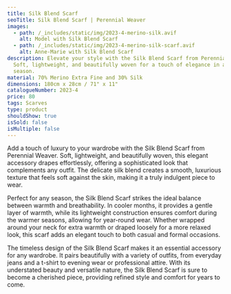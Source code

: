 ```yaml
---
title: Silk Blend Scarf
seoTitle: Silk Blend Scarf | Perennial Weaver
images:
  - path: /_includes/static/img/2023-4-merino-silk.avif
    alt: Model with Silk Blend Scarf
  - path: /_includes/static/img/2023-4-merino-silk-scarf.avif
    alt: Anne-Marie with Silk Blend Scarf
description: Elevate your style with the Silk Blend Scarf from Perennial Weaver.
  Soft, lightweight, and beautifully woven for a touch of elegance in any
  season.
material: 70% Merino Extra Fine and 30% Silk
dimensions: 180cm x 28cm / 71" x 11"
catalogueNumber: 2023-4
price: 80
tags: Scarves
type: product
shouldShow: true
isSold: false
isMultiple: false
---
```

Add a touch of luxury to your wardrobe with the Silk Blend Scarf from Perennial Weaver. Soft, lightweight, and beautifully woven, this elegant accessory drapes effortlessly, offering a sophisticated look that complements any outfit. The delicate silk blend creates a smooth, luxurious texture that feels soft against the skin, making it a truly indulgent piece to wear.

Perfect for any season, the Silk Blend Scarf strikes the ideal balance between warmth and breathability. In cooler months, it provides a gentle layer of warmth, while its lightweight construction ensures comfort during the warmer seasons, allowing for year-round wear. Whether wrapped around your neck for extra warmth or draped loosely for a more relaxed look, this scarf adds an elegant touch to both casual and formal occasions.

The timeless design of the Silk Blend Scarf makes it an essential accessory for any wardrobe. It pairs beautifully with a variety of outfits, from everyday jeans and a t-shirt to evening wear or professional attire. With its understated beauty and versatile nature, the Silk Blend Scarf is sure to become a cherished piece, providing refined style and comfort for years to come.
